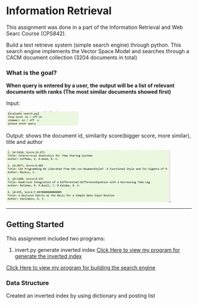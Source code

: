 # Information Retrieval

This assignment was done in a part of the Information Retrieval and Web Searc Course (CPS842).

Build a text retrieve system (simple search engine) through python. This search engine implements the Vector Space Model and searches through a CACM document collection (3204 documents in total)

### What is the goal?
**When query is entered by a user, the output will be a list of relevant documents with ranks (The most similar documents showed first)**

Input:

![alt text](https://github.com/wing9413/Python_InformationRetrieval/blob/master/Pictures/input.jpg)

Output: shows the document id, similarity score(bigger score, more similar), title and author

![alt text](https://github.com/wing9413/Python_InformationRetrieval/blob/master/Pictures/output.jpg)

---------------------------------------------------

## Getting Started

This assignment included two programs:

1. invert.py generate inverted index
[Click Here to view my program for generate the inverted index](https://github.com/wing9413/Python_InformationRetrieval/blob/master/MyProject/invert.py)

[Click Here to view my program for building the search engine](https://github.com/wing9413/Python_InformationRetrieval/blob/master/MyProject/seach.py)


### Data Structure

Created an inverted index by using dictionary and posting list





